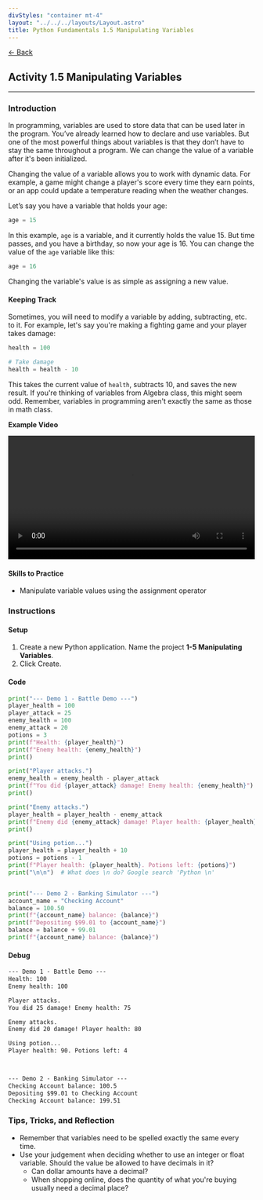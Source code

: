 ```yaml
---
divStyles: "container mt-4"
layout: "../../../layouts/Layout.astro"
title: Python Fundamentals 1.5 Manipulating Variables
---
```


[← Back](/python-fundamentals/)

## Activity 1.5 Manipulating Variables

---

### Introduction

In programming, variables are used to store data that can be used later in the program. You’ve already learned how to declare and use variables. But one of the most powerful things about variables is that they don’t have to stay the same throughout a program. We can change the value of a variable after it's been initialized.

Changing the value of a variable allows you to work with dynamic data. For example, a game might change a player's score every time they earn points, or an app could update a temperature reading when the weather changes.

Let’s say you have a variable that holds your age:

```python
age = 15
```

In this example, `age` is a variable, and it currently holds the value 15. But time passes, and you have a birthday, so now your age is 16. You can change the value of the `age` variable like this:

```python
age = 16
```

Changing the variable's value is as simple as assigning a new value.

#### Keeping Track

Sometimes, you will need to modify a variable by adding, subtracting, etc. to it. For example, let's say you're making a fighting game and your player takes damage:

```python
health = 100

# Take damage
health = health - 10
```

This takes the current value of `health`, subtracts 10, and saves the new result. If you're thinking of variables from Algebra class, this might seem odd. Remember, variables in programming aren't exactly the same as those in math class.

**Example Video**

<video src="/courses/python-fundamentals/manipulating-variables-animation.mp4" controls style="width: 100%; max-width: 640px;"></video>

#### Skills to Practice

- Manipulate variable values using the assignment operator

### Instructions

#### Setup

1. Create a new Python application. Name the project **1-5 Manipulating Variables**.
2. Click Create.

#### Code

```python
print("--- Demo 1 - Battle Demo ---")
player_health = 100
player_attack = 25
enemy_health = 100
enemy_attack = 20
potions = 3
print(f"Health: {player_health}")
print(f"Enemy health: {enemy_health}")
print()

print("Player attacks.")
enemy_health = enemy_health - player_attack
print(f"You did {player_attack} damage! Enemy health: {enemy_health}")
print()

print("Enemy attacks.")
player_health = player_health - enemy_attack
print(f"Enemy did {enemy_attack} damage! Player health: {player_health}")
print()

print("Using potion...")
player_health = player_health + 10
potions = potions - 1
print(f"Player health: {player_health}. Potions left: {potions}")
print("\n\n")  # What does \n do? Google search 'Python \n'


print("--- Demo 2 - Banking Simulator ---")
account_name = "Checking Account"
balance = 100.50
print(f"{account_name} balance: {balance}")
print(f"Depositing $99.01 to {account_name}")
balance = balance + 99.01
print(f"{account_name} balance: {balance}")
```

#### Debug

```txt
--- Demo 1 - Battle Demo ---
Health: 100
Enemy health: 100

Player attacks.
You did 25 damage! Enemy health: 75

Enemy attacks.
Enemy did 20 damage! Player health: 80

Using potion...
Player health: 90. Potions left: 4



--- Demo 2 - Banking Simulator ---
Checking Account balance: 100.5
Depositing $99.01 to Checking Account
Checking Account balance: 199.51
```

### Tips, Tricks, and Reflection

- Remember that variables need to be spelled exactly the same every time.
- Use your judgement when deciding whether to use an integer or float variable. Should the value be allowed to have decimals in it?
    - Can dollar amounts have a decimal?
    - When shopping online, does the quantity of what you're buying usually need a decimal place?